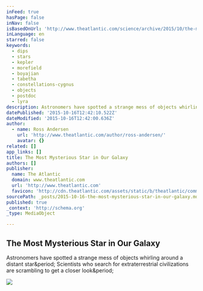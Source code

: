 ```yaml
---
inFeed: true
hasPage: false
inNav: false
isBasedOnUrl: 'http://www.theatlantic.com/science/archive/2015/10/the-most-interesting-star-in-our-galaxy/410023/'
inLanguage: en
starred: false
keywords:
  - dips
  - stars
  - kepler
  - morefield
  - boyajian
  - tabetha
  - constellations-cygnus
  - objects
  - postdoc
  - lyra
description: Astronomers have spotted a strange mess of objects whirling around a distant star. Scientists who search for extraterrestrial civilizations are scrambling to get a closer look.
datePublished: '2015-10-16T12:42:10.522Z'
dateModified: '2015-10-16T12:42:00.636Z'
author:
  - name: Ross Andersen
    url: 'http://www.theatlantic.com/author/ross-andersen/'
    avatar: {}
related: []
app_links: []
title: The Most Mysterious Star in Our Galaxy
authors: []
publisher:
  name: The Atlantic
  domain: www.theatlantic.com
  url: 'http://www.theatlantic.com'
  favicon: 'http://cdn.theatlantic.com/assets/static/b/theatlantic/common/img/favicon.ico'
sourcePath: _posts/2015-10-16-the-most-mysterious-star-in-our-galaxy.md
published: true
_context: 'http://schema.org'
_type: MediaObject

---
```

<article style=""><h1>The Most Mysterious Star in Our Galaxy</h1><p>Astronomers have spotted a strange mess of objects whirling around a distant star&amp;period; Scientists who search for extraterrestrial civilizations are scrambling to get a closer look&amp;period;</p><img src="http://cdn.theatlantic.com/assets/media/img/mt/2015/10/Cygnus_v3_BandW/facebook.jpg?1444687096" /></article>